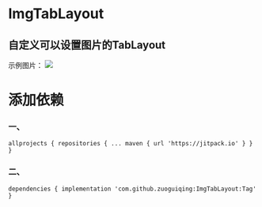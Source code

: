 # ImgTabLayout

## 自定义可以设置图片的TabLayout

示例图片：
![](https://github.com/zuoguiqing/ImgTabLayout/blob/master/155325956.jpg)


# 添加依赖
### 一、

`
	allprojects {
		repositories {
			...
			maven { url 'https://jitpack.io' }
		}
	}
`
  
  
### 二、

`
	dependencies {
	        implementation 'com.github.zuoguiqing:ImgTabLayout:Tag'
	}
`
